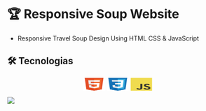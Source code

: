 # 🏆 Responsive Soup Website
- Responsive Travel Soup Design Using HTML CSS & JavaScript

## 🛠️ Tecnologias
<p align="center">
  <img align="center" height="30" width="50" alt="html-icon" src="https://github.com/devicons/devicon/blob/master/icons/html5/html5-original.svg">
  <img align="center" height="30" width="50" alt="html-icon" src="https://github.com/devicons/devicon/blob/master/icons/css3/css3-original.svg">
  <img align="center" height ="30" width="50" alt="html-icon" src="https://github.com/devicons/devicon/blob/master/icons/javascript/javascript-original.svg">
</p>

<img src="https://github.com/user-attachments/assets/10ebbb03-263d-4859-84e3-79831db45d52"/>

